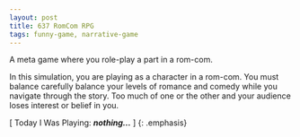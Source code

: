 ```yaml
---
layout: post
title: 637 RomCom RPG
tags: funny-game, narrative-game
---
```

A meta game where you role-play a part in a rom-com.

In this simulation, you are playing as a character in a rom-com. You must balance carefully balance your levels of romance and comedy while you navigate through the story.  Too much of one or the other and your audience loses interest or belief in you.

[ Today I Was Playing: ***nothing...*** ]
{: .emphasis}